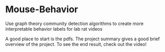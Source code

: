 # Mouse-Behavior
Use graph theory community detection algorithms to create more interpretable behavior labels for lab rat videos

A good place to start is the pdfs. The project summary gives a good brief overview of the project. To see the end result, check out the video!
